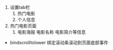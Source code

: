 1. 设置tab栏
    1. 热门电影
    2. 个人信息
2. 热门电影页面
    1. 电影海报  电影名称  电影简介等信息

- bindscrolltolower  绑定滚动条滚动到页面底部事件